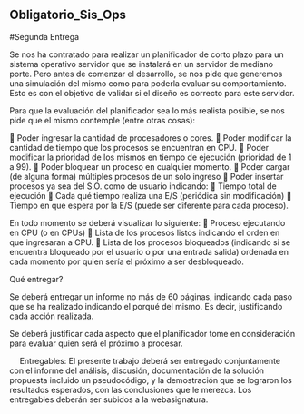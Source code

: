 ## Obligatorio_Sis_Ops

#Segunda Entrega

Se nos ha contratado para realizar un planificador de corto plazo para un sistema operativo servidor que se instalará en un servidor de mediano porte. Pero antes de comenzar el desarrollo, se nos pide que generemos una simulación del mismo como para poderla evaluar su comportamiento. Esto es con el objetivo de validar si el diseño es correcto para este servidor. 

Para que la evaluación del planificador sea lo más realista posible, se nos pide que el mismo contemple (entre otras cosas): 

	Poder ingresar la cantidad de procesadores o cores.
	Poder modificar la cantidad de tiempo que los procesos se encuentran en CPU.
	Poder modificar la prioridad de los mismos en tiempo de ejecución (prioridad de 1 a 99).
	Poder bloquear un proceso en cualquier momento.
	Poder cargar (de alguna forma) múltiples procesos de un solo ingreso
	Poder insertar procesos ya sea del S.O. como de usuario indicando:
	Tiempo total de ejecución
	Cada qué tiempo realiza una E/S (periódica sin modificación)
	Tiempo en que espera por la E/S (puede ser diferente para cada proceso).


En todo momento se deberá visualizar lo siguiente:
	Proceso ejecutando en CPU (o en CPUs)
	Lista de los procesos listos indicando el orden en que ingresaran a CPU.
	Lista de los procesos bloqueados (indicando si se encuentra bloqueado por el usuario o por una entrada salida) ordenada en cada momento por quien sería el próximo a ser desbloqueado.


Qué entregar?

Se deberá entregar un informe no más de 60 páginas, indicando cada paso que se ha realizado indicando el porqué del mismo. Es decir, justificando cada acción realizada.

Se deberá justificar cada aspecto que el planificador tome en consideración para evaluar quien será el próximo a procesar. 

 
Entregables: El presente trabajo deberá ser entregado conjuntamente con el informe del análisis, discusión, documentación de la solución propuesta incluido un pseudocódigo, y la demostración que se lograron los resultados esperados, con las conclusiones que le merezca. Los entregables deberán ser subidos a la webasignatura. 
